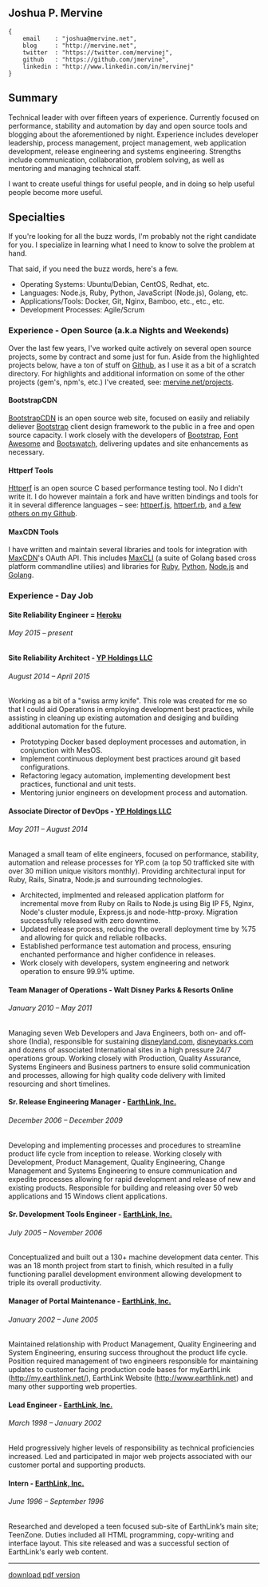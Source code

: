 ## Joshua P. Mervine

    {
        email    : "joshua@mervine.net",
        blog     : "http://mervine.net",
        twitter  : "https://twitter.com/mervinej",
        github   : "https://github.com/jmervine",
        linkedin : "http://www.linkedin.com/in/mervinej"
    }


## Summary

Technical leader with over fifteen years of experience. Currently focused on performance, stability and automation by day and open source tools and blogging about the aforementioned by night. Experience includes developer leadership, process management, project management, web application development, release engineering and systems engineering. Strengths include communication, collaboration, problem solving, as well as mentoring and managing technical staff.

I want to create useful things for useful people, and in doing so help useful people become more useful.

## Specialties

If you're looking for all the buzz words, I'm probably not the right candidate for you. I specialize in learning what I need to know to solve the problem at hand.

That said, if you need the buzz words, here's a few.

* Operating Systems: Ubuntu/Debian, CentOS, Redhat, etc.
* Languages: Node.js, Ruby, Python, JavaScript (Node.js), Golang, etc.
* Applications/Tools: Docker, Git, Nginx, Bamboo, etc., etc., etc.
* Development Processes: Agile/Scrum

### Experience - Open Source (a.k.a Nights and Weekends)

Over the last few years, I've worked quite actively on several open source projects, some by contract and some just for fun. Aside from the highlighted projects below, have a ton of stuff on [Github](https://github.com/jmervine), as I use it as a bit of a scratch directory. For highlights and additional information on some of the other projects (gem's, npm's, etc.) I've created, see: [mervine.net/projects](http://mervine.net/projects).

#### BootstrapCDN

[BootstrapCDN](http://www.bootstrapcdn.com/) is an open source web site, focused on easily and reliabily deliever [Bootstrap](http://getbootstrap.com/) client design framework to the public in a free and open source capacity. I work closely with the developers of [Bootstrap](http://getbootstrap.com/), [Font Awesome](http://fortawesome.github.io/Font-Awesome/) and [Bootswatch](http://bootswatch.com/), delivering updates and site enhancements as necessary.

#### Httperf Tools

[Httperf](http://www.hpl.hp.com/research/linux/httperf/) is an open source C based performance testing tool. No I didn't write it. I do however maintain a fork and have written bindings and tools for it in several difference languages &ndash; see: [httperf.js](https://github.com/jmervine/httperfjs), [httperf.rb](https://www.npmjs.com/package/httperfrb), and [a few others on my Github](https://github.com/search?q=user%3Ajmervine+httperf).

#### MaxCDN Tools

I have written and maintain several libraries and tools for integration with [MaxCDN](http://www.maxcdn.com)'s OAuth API. This includes [MaxCLI](https://github.com/maxcdn/maxcli) (a suite of Golang based cross platform commandline utilies) and libraries for [Ruby](https://github.com/MaxCDN/ruby-maxcdn), [Python](https://github.com/MaxCDN/python-maxcdn), [Node.js](https://github.com/MaxCDN/node-maxcdn) and [Golang](https://github.com/MaxCDN/go-maxcdn).

### Experience - Day Job

#### Site Reliability Engineer = [Heroku](https://www.heroku.com/about)

###### May 2015 – present

#### Site Reliability Architect - [YP Holdings LLC](http://www.yellowpages.com)

###### August 2014 – April 2015

Working as a bit of a "swiss army knife". This role was created for me so that I could aid Operations in employing development best practices, while assisting in cleaning up existing automation and desiging and building additional automation for the future.

* Prototyping Docker based deployment processes and automation, in conjunction with MesOS.
* Implement continuous deployment best practices around git based configurations.
* Refactoring legacy automation, implementing development best practices, functional and unit tests.
* Mentoring junior engineers on development process and automation.

#### Associate Director of DevOps - [YP Holdings LLC](http://www.yellowpages.com)

###### May 2011 – August 2014

Managed a small team of elite engineers, focused on performance, stability, automation and release processes for YP.com (a top 50 trafficked site with over 30 million unique visitors monthly). Providing architectural input for Ruby, Rails, Sinatra, Node.js and surrounding technologies.

* Architected, implmented and released application platform for incremental move from Ruby on Rails to Node.js using Big IP F5, Nginx, Node's cluster module, Express.js and node-http-proxy. Migration successfully released with zero downtime.
* Updated release process, reducing the overall deployment time by %75 and allowing for quick and reliable rollbacks.
* Established performance test automation and process, ensuring enchanted performance and higher confidence in releases.
* Work closely with developers, system engineering and network operation to ensure 99.9% uptime.

#### Team Manager of Operations - Walt Disney Parks & Resorts Online

###### January 2010 – May 2011

Managing seven Web Developers and Java Engineers, both on- and off-shore (India), responsible for sustaining [disneyland.com](https://disneyland.disney.go.com/), [disneyparks.com](http://disneyparks.disney.go.com/) and dozens of associated International sites in a high pressure 24/7 operations group. Working closely with Production, Quality Assurance, Systems Engineers and Business partners to ensure solid communication and processes, allowing for high quality code delivery with limited resourcing and short timelines.

#### Sr. Release Engineering Manager - [EarthLink, Inc.](http://www.earthlink.net)

###### December 2006 – December 2009

Developing and implementing processes and procedures to streamline product life cycle from inception to release. Working closely with Development, Product Management, Quality Engineering, Change Management and Systems Engineering to ensure communication and expedite processes allowing for rapid development and release of new and existing products. Responsible for building and releasing over 50 web applications and 15 Windows client applications.

#### Sr. Development Tools Engineer - [EarthLink, Inc.](http://www.earthlink.net)

###### July 2005 – November 2006

Conceptualized and built out a 130+ machine development data center. This was an 18 month project from start to finish, which resulted in a fully functioning parallel development environment allowing development to triple its overall productivity.

#### Manager of Portal Maintenance - [EarthLink, Inc.](http://www.earthlink.net)

###### January 2002 – June 2005

Maintained relationship with Product Management, Quality Engineering and System Engineering, ensuring success throughout the product life cycle. Position required management of two engineers responsible for maintaining updates to customer facing production code bases for myEarthLink (http://my.earthlink.net/), EarthLink Website (http://www.earthlink.net) and many other supporting web properties.

#### Lead Engineer - [EarthLink, Inc.](http://www.earthlink.net)

###### March 1998 – January 2002

Held progressively higher levels of responsibility as technical proficiencies increased. Led and participated in major web projects associated with our customer portal and supporting products.

#### Intern - [EarthLink, Inc.](http://www.earthlink.net)

###### June 1996 – September 1996

Researched and developed a teen focused sub-site of EarthLink’s main site; TeenZone. Duties included all HTML programming, copy-writing and interface layout. This site released and was a successful section of EarthLink's early web content.

----

[download pdf version](https://github.com/jmervine/me/raw/master/JoshuaMervine.pdf)
